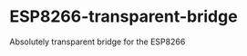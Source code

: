 ESP8266-transparent-bridge
==========================

Absolutely transparent bridge for the ESP8266
